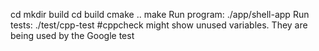 cd <path to repository>
mkdir build
cd build
cmake ..
make
Run program: ./app/shell-app
Run tests: ./test/cpp-test
#cppcheck might show unused variables. They are being used by the Google test
